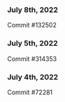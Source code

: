 ### July 8th, 2022

Commit #132502

### July 5th, 2022

Commit #314353


### July 4th, 2022

Commit #72281

